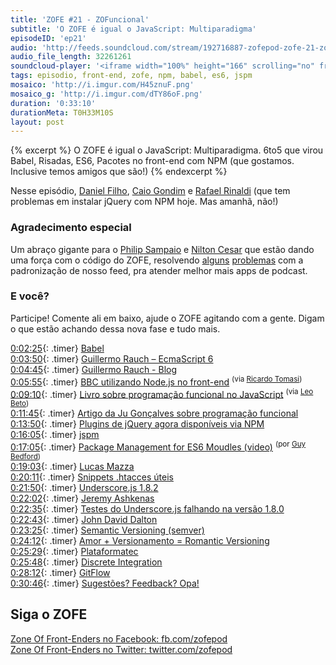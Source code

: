 ```yaml
---
title: 'ZOFE #21 - ZOFuncional'
subtitle: 'O ZOFE é igual o JavaScript: Multiparadigma'
episodeID: 'ep21'
audio: 'http://feeds.soundcloud.com/stream/192716887-zofepod-zofe-21-zofuncional'
audio_file_length: 32261261
soundcloud-player: '<iframe width="100%" height="166" scrolling="no" frameborder="no" src="https://w.soundcloud.com/player/?url=https%3A//api.soundcloud.com/tracks/192716887&amp;color=ff5500&amp;auto_play=false&amp;hide_related=false&amp;show_comments=true&amp;show_user=true&amp;show_reposts=false"></iframe>'
tags: episodio, front-end, zofe, npm, babel, es6, jspm
mosaico: 'http://i.imgur.com/H45znuF.png'
mosaico_g: 'http://i.imgur.com/dTY86oF.png'
duration: '0:33:10'
durationMeta: T0H33M10S
layout: post
---
```


{% excerpt %}
O ZOFE é igual o JavaScript: Multiparadigma. 6to5 que virou Babel, Risadas, ES6, Pacotes no front-end com NPM (que gostamos. Inclusive temos amigos que são!)
{% endexcerpt %}

Nesse episódio, [Daniel Filho](https://twitter.com/danielfilho), [Caio Gondim](https://twitter.com/caio_gondim) e [Rafael Rinaldi](https://twitter.com/rafaelrinaldi) (que tem problemas em instalar jQuery com NPM hoje. Mas amanhã, não!)

### Agradecimento especial

Um abraço gigante para o [Philip Sampaio](https://github.com/philss) e [Nilton Cesar](https://github.com/niltoncms) que estão dando uma força com o código do ZOFE, resolvendo [alguns](https://github.com/zofepod/zofe/pull/72) [problemas](https://github.com/zofepod/zofe/pull/74) com a padronização de nosso feed, pra atender melhor mais apps de podcast.

### E você?

Participe! Comente ali em baixo, ajude o ZOFE agitando com a gente. Digam o que estão achando dessa nova fase e tudo mais.

[0:02:25](#t=0:02:25){: .timer} [Babel](https://babeljs.io)<br>
[0:03:50](#t=0:03:50){: .timer} [Guillermo Rauch – EcmaScript 6](http://rauchg.com/2015/ecmascript-6)<br>
[0:04:45](#t=0:04:45){: .timer} [Guillermo Rauch - Blog](http://rauchg.com/essays)<br>
[0:05:55](#t=0:05:55){: .timer} [BBC utilizando Node.js no front-end](http://www.bbc.co.uk/blogs/internet/entries/47a96d23-ae04-444e-808f-678e6809765d) <sup>(via [Ricardo Tomasi](https://twitter.com/ricardobeat))</sup><br>
[0:09:10](#t=0:09:10){: .timer} [Livro sobre programação funcional no JavaScript](https://leanpub.com/javascript-allonge/read) <sup>(via [Leo Beto](https://twitter.com/leobetosouza))</sup><br>
[0:11:45](#t=0:11:45){: .timer} [Artigo da Ju Gonçalves sobre programação funcional](https://medium.com/@jugoncalves/functional-programming-should-be-your-1-priority-for-2015-47dd4641d6b9)<br>
[0:13:50](#t=0:13:50){: .timer} [Plugins de jQuery agora disponíveis via NPM](http://blog.npmjs.org/post/111475741445/publishing-your-jquery-plugin-to-npm-the-quick)<br>
[0:16:05](#t=0:16:05){: .timer} [jspm](http://jspm.io)<br>
[0:17:05](#t=0:17:05){: .timer} [Package Management for ES6 Moudles (video)](https://www.youtube.com/watch?v=szJjsduHBQQ) <sup>(por [Guy Bedford](https://twitter.com/guybedford))</sup><br>
[0:19:03](#t=0:19:03){: .timer} [Lucas Mazza](https://twitter.com/lucasmazza)<br>
[0:20:11](#t=0:20:11){: .timer} [Snippets .htacces úteis](https://github.com/phanan/htaccess)<br>
[0:21:50](#t=0:21:50){: .timer} [Underscore.js 1.8.2](http://underscorejs.org)<br>
[0:22:02](#t=0:22:02){: .timer} [Jeremy Ashkenas](https://twitter.com/jashkenas)<br>
[0:22:35](#t=0:22:35){: .timer} [Testes do Underscore.js falhando na versão 1.8.0](https://github.com/jashkenas/underscore/issues/2062)<br>
[0:22:43](#t=0:22:43){: .timer} [John David Dalton](https://twitter.com/jdalton)<br>
[0:23:25](#t=0:23:25){: .timer} [Semantic Versioning (semver)](http://semver.org)<br>
[0:24:12](#t=0:24:12){: .timer} [Amor + Versionamento = Romantic Versioning](https://github.com/jashkenas/backbone/issues/2888#issuecomment-29076249)<br>
[0:25:29](#t=0:25:29){: .timer} [Plataformatec](http://plataformatec.com.br)<br>
[0:25:48](#t=0:25:48){: .timer} [Discrete Integration](http://blog.plataformatec.com.br/2015/02/introducing-discrete-integration)<br>
[0:28:12](#t=0:28:12){: .timer} [GitFlow](http://nvie.com/posts/a-successful-git-branching-model)<br>
[0:30:46](#t=0:30:46){: .timer} [Sugestões? Feedback? Opa!](http://zofe.com.br/contato)<br>

## Siga o ZOFE

[Zone Of Front-Enders no Facebook: fb.com/zofepod](http://fb.com/zofepod/ "ZOFE no Facebook: fb.com/zofepod")<br>
[Zone Of Front-Enders no Twitter: twitter.com/zofepod](http://twitter.com/zofepod/ "ZOFE no Twitter")<br>
